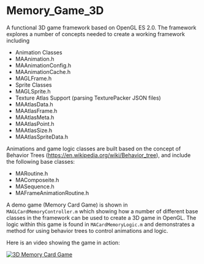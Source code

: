 # Memory_Game_3D

A functional 3D game framework based on OpenGL ES 2.0. The framework explores a number of concepts needed to create a working framework including
* Animation Classes
 * MAAnimation.h
 * MAAnimationConfig.h
 * MAAnimationCache.h
 * MAGLFrame.h
* Sprite Classes
 * MAGLSprite.h
* Texture Atlas Support (parsing TexturePacker JSON files)
 * MAAtlasData.h
 * MAAtlasFrame.h
 * MAAtlasMeta.h
 * MAAtlasPoint.h
 * MAAtlasSize.h
 * MAAtlasSpriteData.h

Animations and game logic classes are built based on the concept of Behavior Trees (https://en.wikipedia.org/wiki/Behavior_tree), and include the following base classes:
* MARoutine.h
* MAComposeite.h
* MASequence.h
* MAFrameAnimationRoutine.h

A demo game (Memory Card Game) is shown in `MAGLCardMemoryController.m` which showing how a number of different base classes in the framework can be used to create a 3D game in OpenGL. The logic within this game is found in `MACardMemoryLogic.m` and demonstrates a method for using behavior trees to control animations and logic.

Here is an video showing the game in action:

[![3D Memory Card Game](http://i.imgur.com/NFMGiiO.png)](https://www.youtube.com/watch?v=SN3WDzMHgbE "3D Memory Card Game")
